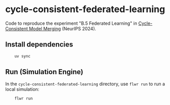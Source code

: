# cycle-consistent-federated-learning

Code to reproduce the experiment "B.5 Federated Learning" in [Cycle-Consistent Model Merging]((https://arxiv.org/abs/2405.17897)) (NeurIPS 2024).

## Install dependencies

```bash
    uv sync
```

## Run (Simulation Engine)

In the `cycle-consistent-federated-learning` directory, use `flwr run` to run a local simulation:

```bash
    flwr run
```
